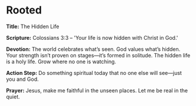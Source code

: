 # Rooted

**Title:** The Hidden Life

**Scripture:** Colossians 3:3 – 'Your life is now hidden with Christ in God.'

**Devotion:**
The world celebrates what’s seen. God values what’s hidden. Your strength isn’t proven on stages—it’s formed in solitude. The hidden life is a holy life. Grow where no one is watching.

**Action Step:** Do something spiritual today that no one else will see—just you and God.

**Prayer:**
Jesus, make me faithful in the unseen places. Let me be real in the quiet.